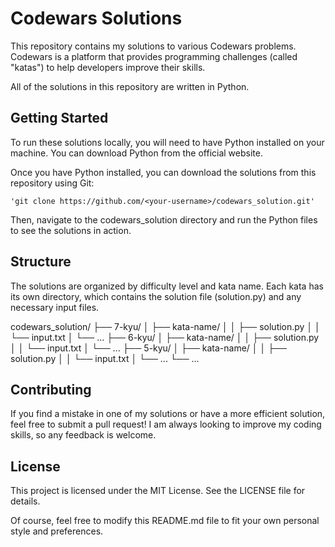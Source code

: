 # Codewars Solutions

This repository contains my solutions to various Codewars problems. Codewars is a platform that provides programming challenges (called "katas") to help developers improve their skills.

All of the solutions in this repository are written in Python.
## Getting Started

To run these solutions locally, you will need to have Python installed on your machine. You can download Python from the official website.

Once you have Python installed, you can download the solutions from this repository using Git:

    'git clone https://github.com/<your-username>/codewars_solution.git'

Then, navigate to the codewars_solution directory and run the Python files to see the solutions in action.
## Structure

The solutions are organized by difficulty level and kata name. Each kata has its own directory, which contains the solution file (solution.py) and any necessary input files.

  codewars_solution/
  ├── 7-kyu/
  │   ├── kata-name/
  │   │   ├── solution.py
  │   │   └── input.txt
  │   └── ...
  ├── 6-kyu/
  │   ├── kata-name/
  │   │   ├── solution.py
  │   │   └── input.txt
  │   └── ...
  ├── 5-kyu/
  │   ├── kata-name/
  │   │   ├── solution.py
  │   │   └── input.txt
  │   └── ...
  └── ...

## Contributing

If you find a mistake in one of my solutions or have a more efficient solution, feel free to submit a pull request! I am always looking to improve my coding skills, so any feedback is welcome.
## License

This project is licensed under the MIT License. See the LICENSE file for details.

Of course, feel free to modify this README.md file to fit your own personal style and preferences.
